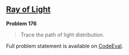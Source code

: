 [Ray of Light][ce]
------------------

**Problem 176**

> Trace the path of light distribution.

Full problem statement is available on [CodeEval][ce].

[ce]: https://www.codeeval.com/browse/176/
      "View problem statement on CodeEval"

